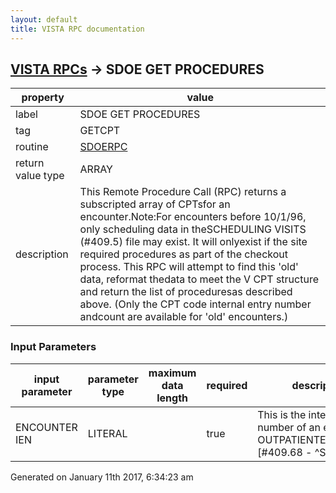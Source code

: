 ```yaml
---
layout: default
title: VISTA RPC documentation
---
```




## [VISTA RPCs](TableOfContent.md) &#8594; SDOE GET PROCEDURES 

 property | value 
--- | --- 
 label | SDOE GET PROCEDURES
 tag | GETCPT
 routine | [SDOERPC](http://code.osehra.org/dox/Routine_SDOERPC_source.html)
 return value type | ARRAY
 description | This Remote Procedure Call (RPC) returns a subscripted array of CPTsfor an encounter.Note:For encounters before 10/1/96, only scheduling data in theSCHEDULING VISITS  (#409.5) file may exist. It will onlyexist if the site required procedures as part of the checkout process. This RPC will attempt to find this 'old' data, reformat thedata to meet the V CPT structure and return the list of proceduresas described above.  (Only the CPT code internal entry number andcount are available for 'old' encounters.)

### Input Parameters

| input parameter | parameter type | maximum data length | required | description | 
| --- | --- | --- | --- | --- | 
| ENCOUNTER IEN | LITERAL |  | true | This is the internal entry number of an entry in the OUTPATIENTENCOUNTER [#409.68 - ^SCE] file. | 




Generated on January 11th 2017, 6:34:23 am